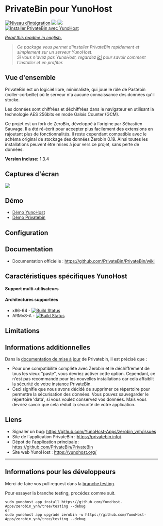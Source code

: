 # PrivateBin pour YunoHost

[![Niveau d'intégration](https://dash.yunohost.org/integration/zerobin.svg)](https://dash.yunohost.org/appci/app/zerobin) ![](https://ci-apps.yunohost.org/ci/badges/zerobin.status.svg) ![](https://ci-apps.yunohost.org/ci/badges/zerobin.maintain.svg)  
[![Installer PrivateBin avec YunoHost](https://install-app.yunohost.org/install-with-yunohost.png)](https://install-app.yunohost.org/?app=zerobin)

*[Read this readme in english.](./README.md)* 

> *Ce package vous permet d'installer PrivateBin rapidement et simplement sur un serveur YunoHost.  
Si vous n'avez pas YunoHost, regardez [ici](https://yunohost.org/#/install) pour savoir comment l'installer et en profiter.*

## Vue d'ensemble

PrivateBin est un logiciel libre, minimaliste, qui joue le rôle de Pastebin (coller-corbeille) où le serveur n'a aucune connaissance des données qu'il stocke.

Les données sont chiffrées et déchiffrées dans le navigateur en utilisant la technologie AES 256bits en mode Galois Counter (GCM).

Ce projet est un fork de ZeroBin, développé à l'origine par Sébastien Sauvage. Il a été ré-écrit pour accepter plus facilement des extensions en rajoutant plus de fonctionnalités. 
Il reste cependant compatible avec le schéma original de stockage des données Zerobin 0.19. Ainsi toutes les installations peuvent être mises à jour vers ce projet, sans perte de données.

**Version incluse:** 1.3.4

## Captures d'écran

![](https://privatebin.info/img/1.0/bootstrap.png)

## Démo

* [Démo YunoHost](https://demo.yunohost.org/zerobin/)
* [Démo Privatebin](https://privatebin.net/)

## Configuration

## Documentation

 * Documentation officielle : https://github.com/PrivateBin/PrivateBin/wiki

## Caractéristiques spécifiques YunoHost

#### Support multi-utilisateurs

#### Architectures supportées

* x86-64 - [![Build Status](https://ci-apps.yunohost.org/ci/logs/zerobin%20%28Apps%29.svg)](https://ci-apps.yunohost.org/ci/apps/zerobin/)
* ARMv8-A - [![Build Status](https://ci-apps-arm.yunohost.org/ci/logs/zerobin%20%28Apps%29.svg)](https://ci-apps-arm.yunohost.org/ci/apps/zerobin/)

## Limitations

## Informations additionnelles

Dans la [documentation de mise à jour](https://github.com/PrivateBin/PrivateBin/wiki/Configuration#zerobincompatibility) de Privatebin, il est précisé que :

* Pour une compatibilité complète avec Zerobin et le déchiffrement de tous les vieux "paste", vous devriez activer cette option. Cependant, ce n'est pas recommandé pour les nouvelles installations car cela affaiblit la sécurité de votre instance PrivateBin.
* Ceci signifie que nous avons décidé de supprimer ce répertoire pour permettre la sécurisation des données. Vous pouvez sauvegarder le répertoire 'data', si vous voulez conservez vos données. Mais vous devriez savoir que cela réduit la sécurité de votre application.

## Liens

 * Signaler un bug: https://github.com/YunoHost-Apps/zerobin_ynh/issues
 * Site de l'application PrivateBin : https://privatebin.info/
 * Dépot de l'application principale : https://github.com/PrivateBin/PrivateBin
 * Site web YunoHost : https://yunohost.org/

---

## Informations pour les développeurs

Merci de faire vos pull request dans la [branche testing](https://github.com/YunoHost-Apps/zerobin_ynh/tree/testing).

Pour essayer la branche testing, procédez comme suit.
```
sudo yunohost app install https://github.com/YunoHost-Apps/zerobin_ynh/tree/testing --debug
or
sudo yunohost app upgrade zerobin -u https://github.com/YunoHost-Apps/zerobin_ynh/tree/testing --debug
```
